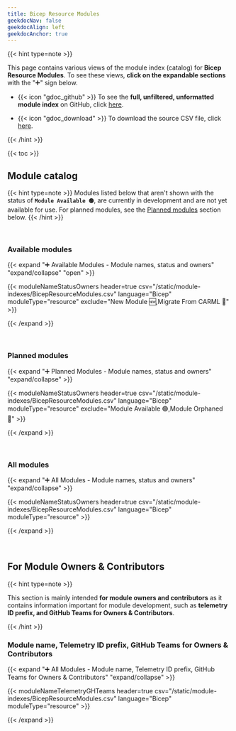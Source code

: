 ```yaml
---
title: Bicep Resource Modules
geekdocNav: false
geekdocAlign: left
geekdocAnchor: true
---
```


<!-- {{< csvUpdated csv="/static/module-indexes/BicepResourceModules.csv" >}} -->

<!-- {{< hint type=tip >}}

**Use the breadcrumb menu** above to navigate back to the main page!

{{< /hint >}} -->

{{< hint type=note >}}

This page contains various views of the module index (catalog) for **Bicep Resource Modules**. To see these views, **click on the expandable sections** with the "➕" sign below.

- {{< icon "gdoc_github" >}} To see the **full, unfiltered, unformatted module index** on GitHub, click [here](https://github.com/Azure/Azure-Verified-Modules/blob/main/docs/static/module-indexes/BicepResourceModules.csv).

- {{< icon "gdoc_download" >}} To download the source CSV file, click [here](/Azure-Verified-Modules/module-indexes/BicepResourceModules.csv).

{{< /hint >}}

{{< toc >}}

## Module catalog

{{< hint type=note >}}
Modules listed below that aren't shown with the status of **`Module Available 🟢`**, are currently in development and are not yet available for use. For planned modules, see the [Planned modules](#planned-modules) section below.
{{< /hint >}}

<br>

### Available modules

{{< expand "➕ Available Modules - Module names, status and owners" "expand/collapse" "open" >}}

{{< moduleNameStatusOwners header=true csv="/static/module-indexes/BicepResourceModules.csv" language="Bicep" moduleType="resource" exclude="New Module :new:,Migrate From CARML :rocket:" >}}

{{< /expand >}}

<br>

### Planned modules

{{< expand "➕ Planned Modules - Module names, status and owners" "expand/collapse" >}}

{{< moduleNameStatusOwners header=true csv="/static/module-indexes/BicepResourceModules.csv" language="Bicep" moduleType="resource" exclude="Module Available :green_circle:,Module Orphaned :eyes:" >}}

{{< /expand >}}

<br>

### All modules

{{< expand "➕ All Modules - Module names, status and owners" "expand/collapse" >}}

{{< moduleNameStatusOwners header=true csv="/static/module-indexes/BicepResourceModules.csv" language="Bicep" moduleType="resource" >}}

{{< /expand >}}

<br>

## For Module Owners & Contributors

{{< hint type=note >}}

This section is mainly intended **for module owners and contributors** as it contains information important for module development, such as **telemetry ID prefix, and GitHub Teams for Owners & Contributors**.

{{< /hint >}}
### Module name, Telemetry ID prefix, GitHub Teams for Owners & Contributors

{{< expand "➕ All Modules - Module name, Telemetry ID prefix, GitHub Teams for Owners & Contributors" "expand/collapse" >}}

{{< moduleNameTelemetryGHTeams header=true csv="/static/module-indexes/BicepResourceModules.csv" language="Bicep" moduleType="resource" >}}

{{< /expand >}}
